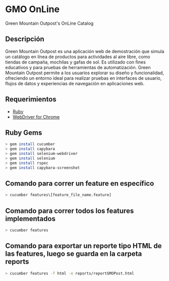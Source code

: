 # GMO OnLine
Green Mountain Outpost's OnLine Catalog

## Descripción
Green Mountain Outpost es una aplicación web de demostración que simula un catálogo en línea de productos para actividades al aire libre, como tiendas de campaña, mochilas y gafas de sol. 
Es utilizado con fines educativos y para pruebas de herramientas de automatización. 
Green Mountain Outpost permite a los usuarios explorar su diseño y funcionalidad, ofreciendo un entorno ideal para realizar pruebas en interfaces de usuario, flujos de datos y experiencias de navegación en aplicaciones web.

## Requerimientos

- [Ruby](https://rubyinstaller.org/downloads/)
- [WebDriver for Chrome](https://chromedriver.chromium.org/downloads)

## Ruby Gems

```bash
> gem install cucumber
> gem install capybara
> gem install selenium-webdriver
> gem install selenium
> gem install rspec
> gem install capybara-screenshot
```

## Comando para correr un feature en específico
```bash
> cucumber features\[feature_file_name.feature]
```

## Comando para correr todos los features implementados
```bash
> cucumber features
```

## Comando para exportar un reporte tipo HTML de las features, luego se guarda en la carpeta reports
```bash
> cucumber features -f html -o reports/reportGMOPost.html
```

